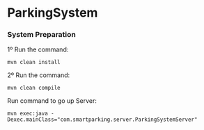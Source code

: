 # ParkingSystem

### System Preparation

1º Run the command:
```
mvn clean install
```
2º Run the command:
```
mvn clean compile
```


Run command to go up Server:
``` 
mvn exec:java -Dexec.mainClass="com.smartparking.server.ParkingSystemServer" 
```

 

